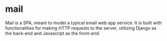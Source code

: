 # mail

Mail is a SPA, meant to model a typical email web app service. It is built with functionalities for making HTTP requests to the server, utilizing Django as the back-end and Javascript as the front-end.
